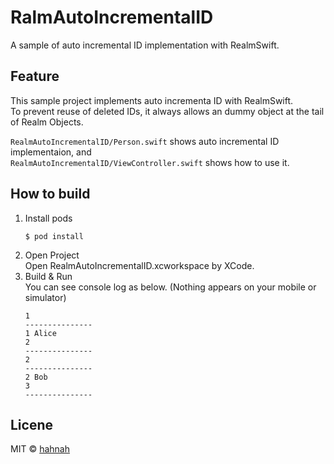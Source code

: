 # RalmAutoIncrementalID

A sample of auto incremental ID implementation with RealmSwift.

## Feature

This sample project implements auto incrementa ID with RealmSwift.  
To prevent reuse of deleted IDs, it always allows an dummy object at the tail of Realm Objects.

`RealmAutoIncrementalID/Person.swift` shows auto incremental ID implementaion, and  
`RealmAutoIncrementalID/ViewController.swift` shows how to use it.

## How to build

1. Install pods  
    ```
    $ pod install
    ```
2. Open Project  
    Open RealmAutoIncrementalID.xcworkspace by XCode.
3. Build & Run  
    You can see console log as below. (Nothing appears on your mobile or simulator)
    ```
    1 
    ---------------
    1 Alice
    2 
    ---------------
    2 
    ---------------
    2 Bob
    3 
    ---------------
    ```

## Licene

MIT © [hahnah](https://superhahnah.com)
